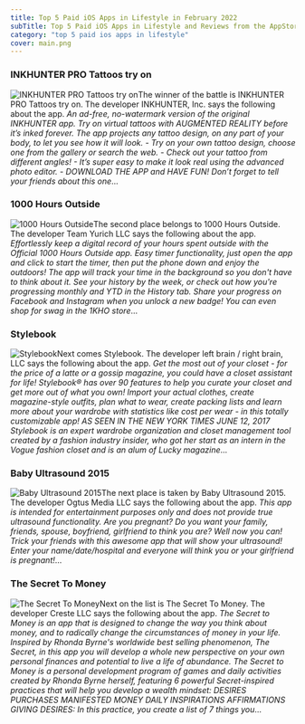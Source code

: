 ```yaml
---
title: Top 5 Paid iOS Apps in Lifestyle in February 2022
subTitle: Top 5 Paid iOS Apps in Lifestyle and Reviews from the AppStore in February 2022.
category: "top 5 paid ios apps in lifestyle"
cover: main.png
---
```


### INKHUNTER PRO Tattoos try on

![INKHUNTER PRO Tattoos try on](https://is1-ssl.mzstatic.com/image/thumb/Purple113/v4/0b/a0/86/0ba086f0-9152-c2a7-3e7d-2d53c4b6dba4/AppIcon.pro-0-0-1x_U007emarketing-0-0-0-7-0-85-220.png/100x100bb.png)The winner of the battle is INKHUNTER PRO Tattoos try on. The developer INKHUNTER, Inc. says the following about the app. _An ad-free, no-watermark version of the original INKHUNTER app.  Try on virtual tattoos with AUGMENTED REALITY before it’s inked forever. The app projects any tattoo design, on any part of your body, to let you see how it will look.  - Try on your own tattoo design, choose one from the gallery or search the web. - Check out your tattoo from different angles! - It’s super easy to make it look real using the advanced photo editor. - DOWNLOAD THE APP and HAVE FUN!  Don’t forget to tell your friends about this one_...

### 1000 Hours Outside

![1000 Hours Outside](https://is1-ssl.mzstatic.com/image/thumb/Purple126/v4/42/54/eb/4254ebf5-6d44-ef2f-4ab0-e1bd9069d0a1/AppIcon-0-0-1x_U007emarketing-0-0-0-7-0-0-sRGB-0-0-0-GLES2_U002c0-512MB-85-220-0-0.png/100x100bb.png)The second place belongs to 1000 Hours Outside. The developer Team Yurich LLC says the following about the app. _Effortlessly keep a digital record of your hours spent outside with the Official 1000 Hours Outside app. Easy timer functionality, just open the app and click to start the timer, then put the phone down and enjoy the outdoors! The app will track your time in the background so you don't have to think about it. See your history by the week, or check out how you're progressing monthly and YTD in the History tab. Share your progress on Facebook and Instagram when you unlock a new badge! You can even shop for swag in the 1KHO store_...

### Stylebook

![Stylebook](https://is5-ssl.mzstatic.com/image/thumb/Purple124/v4/e8/51/95/e851954f-9147-6740-7afb-69e5c6aef411/AppIcon-0-0-1x_U007emarketing-0-0-0-3-0-0-sRGB-0-0-0-GLES2_U002c0-512MB-85-220-0-0.png/100x100bb.png)Next comes Stylebook. The developer left brain / right brain, LLC says the following about the app. _Get the most out of your closet - for the price of a latte or a gossip magazine, you could have a closet assistant for life!  Stylebook® has over 90 features to help you curate your closet and get more out of what you own!  Import your actual clothes, create magazine-style outfits, plan what to wear, create packing lists and learn more about your wardrobe with statistics like cost per wear - in this totally customizable app!  AS SEEN IN THE NEW YORK TIMES JUNE 12, 2017  Stylebook is an expert wardrobe organization and closet management tool created by a fashion industry insider, who got her start as an intern in the Vogue fashion closet and is an alum of Lucky magazine_...

### Baby Ultrasound 2015

![Baby Ultrasound 2015](https://is5-ssl.mzstatic.com/image/thumb/Purple2/v4/7d/77/31/7d773145-0e5b-fac9-81ae-1db6d4b4a86b/pr_source.jpg/100x100bb.png)The next place is taken by Baby Ultrasound 2015. The developer Ogtus Media LLC says the following about the app. _This app is intended for entertainment purposes only and does not provide true ultrasound functionality.  Are you pregnant? Do you want your family, friends, spouse, boyfriend, girlfriend to think you are?  Well now you can!  Trick your friends with this awesome app that will show your ultrasound!  Enter your name/date/hospital and everyone will think you or your girlfriend is pregnant!_...

### The Secret To Money

![The Secret To Money](https://is5-ssl.mzstatic.com/image/thumb/Purple116/v4/76/60/d8/7660d8c2-54c4-cc9e-3495-70c14cf7ce6b/AppIcon-1x_U007emarketing-0-7-0-85-220.png/100x100bb.png)Next on the list is The Secret To Money. The developer Creste LLC says the following about the app. _The Secret to Money is an app that is designed to change the way you think about money, and to radically change the circumstances of money in your life.  Inspired by Rhonda Byrne's worldwide best selling phenomenon, The Secret, in this app you will develop a whole new perspective on your own personal finances and potential to live a life of abundance.  The Secret to Money is a personal development program of games and daily activities created by Rhonda Byrne herself, featuring 6 powerful Secret-inspired practices that will help you develop a wealth mindset:  DESIRES PURCHASES MANIFESTED MONEY DAILY INSPIRATIONS AFFIRMATIONS GIVING  DESIRES: In this practice, you create a list of 7 things you_...

